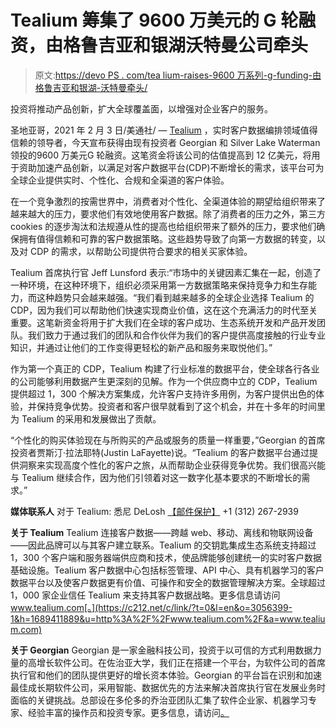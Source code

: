 # Tealium 筹集了 9600 万美元的 G 轮融资，由格鲁吉亚和银湖沃特曼公司牵头

> 原文:[https://devo PS . com/tea lium-raises-9600 万系列-g-funding-由格鲁吉亚和银湖-沃特曼牵头/](https://devops.com/tealium-raises-96-million-in-series-g-funding-led-by-georgian-and-silver-lake-waterman/)

投资将推动产品创新，扩大全球覆盖面，以增强对企业客户的服务。

圣地亚哥，2021 年 2 月 3 日/美通社/ — [Tealium](https://c212.net/c/link/?t=0&l=en&o=3056399-1&h=2096202887&u=https%3A%2F%2Ftealium.com%2F&a=Tealium) ，实时客户数据编排领域值得信赖的领导者，今天宣布获得由现有投资者 Georgian 和 Silver Lake Waterman 领投的9600 万美元G 轮融资。这笔资金将该公司的估值提高到 12 亿美元，将用于资助加速产品创新，以满足对客户数据平台(CDP)不断增长的需求，该平台可为全球企业提供实时、个性化、合规和全渠道的客户体验。

在一个竞争激烈的按需世界中，消费者对个性化、全渠道体验的期望给组织带来了越来越大的压力，要求他们有效地使用客户数据。除了消费者的压力之外，第三方 cookies 的逐步淘汰和法规遵从性的提高也给组织带来了额外的压力，要求他们确保拥有值得信赖和可靠的客户数据策略。这些趋势导致了向第一方数据的转变，以及对 CDP 的需求，以帮助公司提供符合要求的相关买家体验。

Tealium 首席执行官 Jeff Lunsford 表示:“市场中的关键因素汇集在一起，创造了一种环境，在这种环境下，组织必须采用第一方数据策略来保持竞争力和生存能力，而这种趋势只会越来越强。“我们看到越来越多的全球企业选择 Tealium 的 CDP，因为我们可以帮助他们快速实现商业价值，这在这个充满活力的时代至关重要。这笔新资金将用于扩大我们在全球的客户成功、生态系统开发和产品开发团队。我们致力于通过我们的团队和合作伙伴为我们的客户提供高度接触的行业专业知识，并通过让他们的工作变得更轻松的新产品和服务来取悦他们。”

作为第一个真正的 CDP，Tealium 构建了行业标准的数据平台，使全球各行各业的公司能够利用数据产生更深刻的见解。作为一个供应商中立的 CDP，Tealium 提供超过 1，300 个解决方案集成，允许客户支持许多用例，为客户提供出色的体验，并保持竞争优势。投资者和客户很早就看到了这个机会，并在十多年的时间里为 Tealium 的采用和发展做出了贡献。

“个性化的购买体验现在与所购买的产品或服务的质量一样重要，”Georgian 的首席投资者贾斯汀·拉法耶特(Justin LaFayette)说。“Tealium 的客户数据平台通过提供洞察来实现高度个性化的客户之旅，从而帮助企业获得竞争优势。我们很高兴能与 Tealium 继续合作，因为他们引领着对这一数字化基本要求的不断增长的需求。”

**媒体联系人**
对于 Tealium:
悉尼 DeLosh
[【邮件保护】](/cdn-cgi/l/email-protection#3d4e445953584413595851524e557d4a5c5156584f4e5c53594e135e5250)
+1 (312) 267-2939

**关于 Tealium** Tealium 连接客户数据——跨越 web、移动、离线和物联网设备——因此品牌可以与其客户建立联系。Tealium 的交钥匙集成生态系统支持超过 1，300 个客户端和服务器端供应商和技术，使品牌能够创建统一的实时客户数据基础设施。Tealium 客户数据中心包括标签管理、API 中心、具有机器学习的客户数据平台以及使客户数据更有价值、可操作和安全的数据管理解决方案。全球超过 1，000 家企业信任 Tealium 来支持其客户数据战略。更多信息请访问 www.tealium.com[。](https://c212.net/c/link/?t=0&l=en&o=3056399-1&h=1689411889&u=http%3A%2F%2Fwww.tealium.com%2F&a=www.tealium.com)

**关于 Georgian** Georgian 是一家金融科技公司，投资于以可信的方式利用数据力量的高增长软件公司。在佐治亚大学，我们正在搭建一个平台，为软件公司的首席执行官和他们的团队提供更好的增长资本体验。Georgian 的平台旨在识别和加速最佳成长期软件公司，采用智能、数据优先的方法来解决首席执行官在发展业务时面临的关键挑战。总部设在多伦多的乔治亚团队汇集了软件企业家、机器学习专家、经验丰富的操作员和投资专家。更多信息，请访问[。](https://c212.net/c/link/?t=0&l=en&o=3056399-1&h=1989114569&u=https%3A%2F%2Fgeorgian.io%2F&a=.)